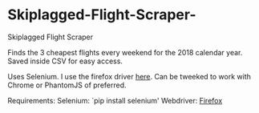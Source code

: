 # Skiplagged-Flight-Scraper-
Skiplagged Flight Scraper 

Finds the 3 cheapest flights every weekend for the 2018 calendar year. Saved inside CSV for easy access. 

Uses Selenium. I use the firefox driver [here](https://github.com/mozilla/geckodriver/releases). Can be tweeked to work with Chrome or PhantomJS of preferred.

Requirements:
Selenium: `pip install selenium'
Webdriver: [Firefox](https://github.com/mozilla/geckodriver/releases)